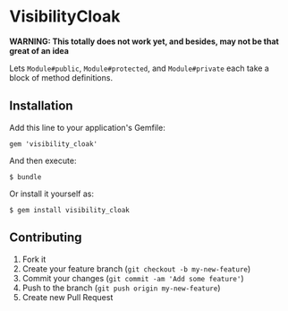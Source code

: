 # VisibilityCloak

**WARNING: This totally does not work yet, and besides, may not be that great of an idea**

Lets `Module#public`, `Module#protected`, and `Module#private` each take a block of method definitions.

## Installation

Add this line to your application's Gemfile:

    gem 'visibility_cloak'

And then execute:

    $ bundle

Or install it yourself as:

    $ gem install visibility_cloak


## Contributing

1. Fork it
2. Create your feature branch (`git checkout -b my-new-feature`)
3. Commit your changes (`git commit -am 'Add some feature'`)
4. Push to the branch (`git push origin my-new-feature`)
5. Create new Pull Request
